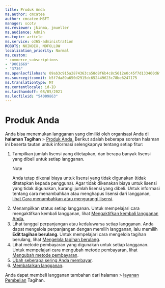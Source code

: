 ```yaml
---
title: Produk Anda
ms.author: cmcatee
author: cmcatee-MSFT
manager: scotv
ms.reviewer: jkinma, jmueller
ms.audience: Admin
ms.topic: article
ms.service: o365-administration
ROBOTS: NOINDEX, NOFOLLOW
localization_priority: Normal
ms.custom:
- commerce_subscriptions
- "9001669"
- "3736"
ms.openlocfilehash: 09ab3c915a2874363ca58d8f6b4c8c5612e0c45f7d133460d6fc61bfacc8ab4f
ms.sourcegitcommit: b5f7da89a650d2915dc652449623c78be6247175
ms.translationtype: MT
ms.contentlocale: id-ID
ms.lasthandoff: 08/05/2021
ms.locfileid: "54009863"
---
```

# <a name="your-products"></a>Produk Anda

Anda bisa menemukan langganan yang dimiliki oleh organisasi Anda di **halaman Tagihan**  >  [Produk Anda.](https://go.microsoft.com/fwlink/p/?linkid=842054) Berikut adalah beberapa sorotan halaman ini beserta tautan untuk informasi selengkapnya tentang setiap fitur:

1. Tampilkan jumlah lisensi yang ditetapkan, dan berapa banyak lisensi yang dibeli untuk setiap langganan.
    > [!NOTE]
    > Anda tetap dikenai biaya untuk lisensi yang tidak digunakan (tidak ditetapkan kepada pengguna). Agar tidak dikenakan biaya untuk lisensi yang tidak digunakan, kurangi jumlah lisensi yang dibeli. Untuk informasi tentang cara menambahkan atau menghapus lisensi dari langganan, [lihat Cara menambahkan atau mengurangi lisensi](https://docs.microsoft.com/alchemyinsights/how-to-add-or-reduce-licenses).
2. Menampilkan status setiap langganan. Untuk mempelajari cara mengaktifkan kembali langganan, lihat [Mengaktifkan kembali langganan Anda.](reactivate-your-subscription.md)
3. Lihat tanggal perpanjangan atau kedaluwarsa setiap langganan. Anda dapat mengelola perpanjangan dengan memilih langganan, lalu memilih **Edit tagihan berulang**. Untuk mempelajari cara mengelola tagihan berulang, lihat [Mengelola tagihan berulang](manage-auto-renewal.md).
4. Lihat metode pembayaran yang digunakan untuk setiap langganan. Untuk mempelajari cara mengubah metode pembayaran, lihat [Mengubah metode pembayaran](change-payment-method.md).
5. [Ubah seberapa sering Anda membayar](change-how-often-you-pay.md).
6. [Membatalkan langganan](https://go.microsoft.com/fwlink/?linkid=2119113).

Anda dapat membeli langganan tambahan dari halaman  >  [layanan Pembelian](https://go.microsoft.com/fwlink/p/?linkid=868433) Tagihan.